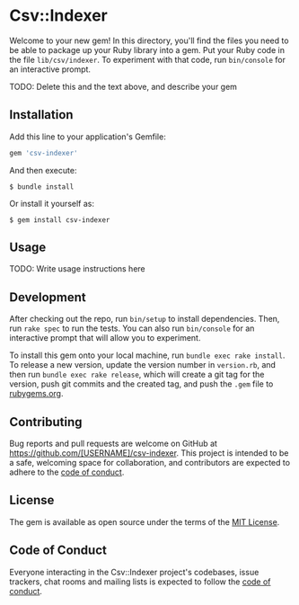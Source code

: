 # Csv::Indexer

Welcome to your new gem! In this directory, you'll find the files you need to be able to package up your Ruby library into a gem. Put your Ruby code in the file `lib/csv/indexer`. To experiment with that code, run `bin/console` for an interactive prompt.

TODO: Delete this and the text above, and describe your gem

## Installation

Add this line to your application's Gemfile:

```ruby
gem 'csv-indexer'
```

And then execute:

    $ bundle install

Or install it yourself as:

    $ gem install csv-indexer

## Usage

TODO: Write usage instructions here

## Development

After checking out the repo, run `bin/setup` to install dependencies. Then, run `rake spec` to run the tests. You can also run `bin/console` for an interactive prompt that will allow you to experiment.

To install this gem onto your local machine, run `bundle exec rake install`. To release a new version, update the version number in `version.rb`, and then run `bundle exec rake release`, which will create a git tag for the version, push git commits and the created tag, and push the `.gem` file to [rubygems.org](https://rubygems.org).

## Contributing

Bug reports and pull requests are welcome on GitHub at https://github.com/[USERNAME]/csv-indexer. This project is intended to be a safe, welcoming space for collaboration, and contributors are expected to adhere to the [code of conduct](https://github.com/[USERNAME]/csv-indexer/blob/master/CODE_OF_CONDUCT.md).

## License

The gem is available as open source under the terms of the [MIT License](https://opensource.org/licenses/MIT).

## Code of Conduct

Everyone interacting in the Csv::Indexer project's codebases, issue trackers, chat rooms and mailing lists is expected to follow the [code of conduct](https://github.com/[USERNAME]/csv-indexer/blob/master/CODE_OF_CONDUCT.md).

